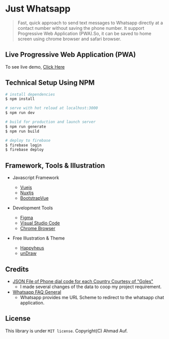 # **Just Whatsapp**
> Fast, quick approach to send text messages to Whatsapp directly at a contact number without saving the phone number. It support Progressive Web Application (PWA).So, it can be saved to home screen using chrome browser and safari browser.

## Live Progressive Web Application (PWA)
To see live demo, [Click Here](https://just-whatsapp.web.app)

## Technical Setup Using NPM
```bash
# install dependencies
$ npm install

# serve with hot reload at localhost:3000
$ npm run dev

# build for production and launch server
$ npm run generate
$ npm run build

# deploy to firebase
$ firebase login
$ firebase deploy
```

## Framework, Tools & Illustration
* Javascript Framework 
  - [Vuejs](https://vuejs.org)
  - [Nuxtjs](https://nuxtjs.org)
  - [BootstrapVue](https://bootstrap-vue.org)

* Development Tools
  - [Figma](https://www.figma.com)
  - [Visual Studio Code](https://code.visualstudio.com)
  - [Chrome Browser](https://www.google.com/chrome)

* Free Illustration & Theme
  - [Happyheus](https://www.happyhues.co)
  - [unDraw](https://undraw.co)

## Credits
* [JSON File of Phone dial code for each Country Courtesy of "Goles"](https://gist.github.com/Goles/3196253)
  - I made several changes of the data to coop my project requirement.
* [Whatsapp FAQ General](https://www.whatsapp.com/faq/en/general/26000030)
  - Whatsapp provides me URL Scheme to redirect to the whatsapp chat application.

## License
This library is under `MIT license`. Copyright(C) Ahmad Auf.
